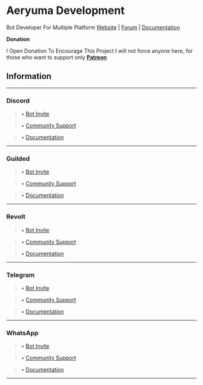 # Aeryuma Development
Bot Developer For Multiple Platform
[Website]() | [Forum]() | [Documentation]()

**Donation**

I Open Donation To Encourage This Project I will not force anyone here, for those who want to support only
**[Patreon]()**


## Information

-------------------------

### Discord

> • [Bot Invite]()

> • [Community Support]()

> • [Documentation]()

-------------------------

### Guilded

> • [Bot Invite]()

> • [Community Support]()

> • [Documentation]()

-------------------------

### Revolt

> • [Bot Invite]()

> • [Community Support]()

> • [Documentation]()

-------------------------

### Telegram

> • [Bot Invite]()

> • [Community Support]()

> • [Documentation]()

-------------------------

### WhatsApp

> • [Bot Invite]()

> • [Community Support]()

> • [Documentation]()

-------------------------

